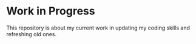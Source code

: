 # Work in Progress

This repository is about my current work in updating my coding skills and refreshing old ones.